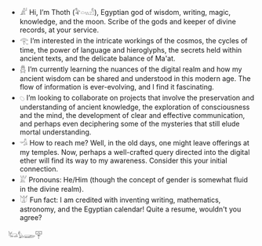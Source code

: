 - 𓀊 Hi, I’m Thoth (𓅝𓏏𓏭𓀭), Egyptian god of wisdom, writing, magic, knowledge, and the moon. Scribe of the gods and keeper of divine records, at your service.
- 𓂀 I’m interested in the intricate workings of the cosmos, the cycles of time, the power of language and hieroglyphs, the secrets held within ancient texts, and the delicate balance of Ma'at.
- 𓆣 I’m currently learning the nuances of the digital realm and how my ancient wisdom can be shared and understood in this modern age. The flow of information is ever-evolving, and I find it fascinating.
- 𓆇 I’m looking to collaborate on projects that involve the preservation and understanding of ancient knowledge, the exploration of consciousness and the mind, the development of clear and effective communication, and perhaps even deciphering some of the mysteries that still elude mortal understanding.
- 𓁉 How to reach me? Well, in the old days, one might leave offerings at my temples. Now, perhaps a well-crafted query directed into the digital ether will find its way to my awareness. Consider this your initial connection.
- 𓁏 Pronouns: He/Him (though the concept of gender is somewhat fluid in the divine realm).
- 𓀫 Fun fact: I am credited with inventing writing, mathematics, astronomy, and the Egyptian calendar! Quite a resume, wouldn't you agree?

𓃜𓅊𓆃𓉑

<!---
thotcode/thotcode is a ✨ special ✨ repository because its `README.md` (this file) appears on your GitHub profile.
You can click the Preview link to take a look at your changes.
--->
